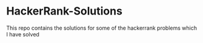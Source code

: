 # HackerRank-Solutions

This repo contains the solutions for some of the hackerrank problems which I have solved
